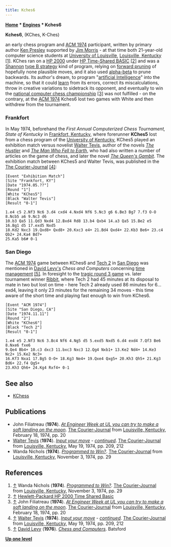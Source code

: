 ```yaml
---
title: Kches6
---
```

**[Home](Home "Home") \* [Engines](Engines "Engines") \* Kches6**


**Kches6**, (KChes, K-Ches)  

an early chess program and [ACM 1974](ACM_1974 "ACM 1974") participant, written by primary author [Ken Presley](index.php?title=Ken_Presley&action=edit&redlink=1 "Ken Presley (page does not exist)") supported by [Jim Morris](index.php?title=Jim_Morris&action=edit&redlink=1 "Jim Morris (page does not exist)") - at that time both 21-year-old computer science students at [University of Louisville](https://en.wikipedia.org/wiki/University_of_Louisville), [Louisville, Kentucky](https://en.wikipedia.org/wiki/Louisville,_Kentucky) <a id="cite-note-1" href="#cite-ref-1">[1]</a>. KChes ran on a [HP 2000](HP_2100 "HP 2100") under [HP Time-Shared BASIC](https://en.wikipedia.org/wiki/HP_Time-Shared_BASIC) <a id="cite-note-2" href="#cite-ref-2">[2]</a> and was a [Shannon](Claude_Shannon "Claude Shannon") [type B strategy](Type_B_Strategy "Type B Strategy") kind of program, relying on [forward pruning](Pruning "Pruning") of hopefully none plausible moves, and it also used [alpha-beta](Alpha-Beta "Alpha-Beta") to prune backwards. Its author's dream, to program "[artificial Intelligence](Artificial_Intelligence "Artificial Intelligence")" into the machine, so that it could [learn](Learning "Learning") from its errors, correct its miscalculations, throw in creative variations to sidetrack its opponent, and eventually to win the [national computer chess championship](ACM_North_American_Computer_Chess_Championship "ACM North American Computer Chess Championship") <a id="cite-note-3" href="#cite-ref-3">[3]</a> was not fulfilled - on the contrary, at the [ACM 1974](ACM_1974 "ACM 1974") Kches6 lost two games with White and then withdrew from the tournament.



### Frankfort


In May 1974, beforehand the *First Annual Computerized Chess Tournament, State of Kentucky* in [Frankfort, Kentucky](https://en.wikipedia.org/wiki/Frankfort,_Kentucky), where forerunner **KChes5** lost from a chess program of the [University of Kentucky](https://en.wikipedia.org/wiki/University_of_Kentucky), KChes5 played an exhibition match versus novelist [Walter Tevis](https://en.wikipedia.org/wiki/Walter_Tevis), author of the novels *[The Hustler](https://en.wikipedia.org/wiki/The_Hustler_(novel))* and *[The Man Who Fell to Earth](https://en.wikipedia.org/wiki/The_Man_Who_Fell_to_Earth_(novel))*, who had also written a number of articles on the game of chess, and later the novel *[The Queen's Gambit](https://en.wikipedia.org/wiki/The_Queen%27s_Gambit_(novel))*. The exhibition match between KChes5 and Walter Tevis, was published in the [The Courier-Journal](https://en.wikipedia.org/wiki/The_Courier-Journal) <a id="cite-note-4" href="#cite-ref-4">[4]</a>:




```
[Event "Exhibition Match"]
[Site "Frankfort, KY"]
[Date "1974.05.??"]
[Round "1"]
[White "KChes5"]
[Black "Walter Tevis"]
[Result "0-1"]

1.e4 c5 2.Nf3 Nc6 3.d4 cxd4 4.Nxd4 Nf6 5.Nc3 g6 6.Be3 Bg7 7.f3 O-O 8.Ncb5 a6 9.Nc3 d6 
10.b3 Qa5 11.Qd3 Nxd4 12.Bxd4 Rd8 13.b4 Qxb4 14.a3 Qa5 15.Be2 e5 16.Bg1 d5 17.exd5 Nxd5 
18.Kd2 Nxc3 19.Qxd8+ Qxd8+ 20.Kxc3 e4+ 21.Bd4 Qxd4+ 22.Kb3 Be6+ 23.c4 Qb2+ 24.Ka4 Bd7+ 
25.Ka5 b6# 0-1

```

### San Diego


The [ACM 1974](ACM_1974 "ACM 1974") game between KChes6 and [Tech 2](Tech "Tech") in [San Diego](https://en.wikipedia.org/wiki/San_Diego) was mentioned in [David Levy's](David_Levy "David Levy") *Chess and Computers* concerning [time management](Time_Management "Time Management") <a id="cite-note-5" href="#cite-ref-5">[5]</a>. In foresight to the [tragic round 3 game](ACM_1974#time "ACM 1974") vs. later tournament winner [Ribbit](Ribbit "Ribbit"), where Tech 2 had 45 minutes at its disposal to mate in two but lost on time - here Tech 2 already used 86 minutes for 6... exd4, leaving it only 23 minutes for the remaining 34 moves - this time aware of the short time and playing fast enough to win from KChes6.




```
[Event "ACM 1974"]
[Site "San Diego, CA"]
[Date "1974.11.11"]
[Round "2"]
[White "KChes6"]
[Black "Tech 2"]
[Result "0-1"]

1.e4 e5 2.Nf3 Nc6 3.Bc4 Nf6 4.Ng5 d5 5.exd5 Nxd5 6.d4 exd4 7.Qf3 Be6 8.Nxe6 fxe6 
9.Qe4 Bb4+ 10.c3 dxc3 11.bxc3 Nxc3 12.Qg4 Nxb1+ 13.Ke2 Nd4+ 14.Ke3 Nc2+ 15.Ke2 Nc3+ 
16.Kf3 Nxa1 17.Bg5 O-O+ 18.Kg3 Ne4+ 19.Qxe4 Qxg5+ 20.Kh3 Qh5+ 21.Kg3 Bd6+ 22.f4 Qg5+ 
23.Kh3 Qh6+ 24.Kg4 Rxf4+ 0-1

```

## See also


* [KChess](KChess "KChess")


## Publications


* John Filiatreau (**1974**). *[At Engineer Week at UL you can try to make a soft landing on the moon](https://www.newspapers.com/newspage/107846183/)*. [The Courier-Journal](https://en.wikipedia.org/wiki/The_Courier-Journal) from [Louisville, Kentucky](https://en.wikipedia.org/wiki/Louisville,_Kentucky), February 18, 1974, pp. 20
* [Walter Tevis](https://en.wikipedia.org/wiki/Walter_Tevis) (**1974**). *[Input your move](https://www.newspapers.com/newspage/108077667/) - [continued](https://www.newspapers.com/newspage/108077688/)*. [The Courier-Journal](https://en.wikipedia.org/wiki/The_Courier-Journal) from [Louisville, Kentucky](https://en.wikipedia.org/wiki/Louisville,_Kentucky), May 19, 1974, pp. 209, 212
* Wanda Nichols (**1974**). *[Programmed to Win?](https://www.newspapers.com/newspage/108064388/)*. [The Courier-Journal](https://en.wikipedia.org/wiki/The_Courier-Journal) from [Louisville, Kentucky](https://en.wikipedia.org/wiki/Louisville,_Kentucky), November 3, 1974, pp. 29


## References


1. <a id="cite-ref-1" href="#cite-note-1">↑</a> Wanda Nichols (**1974**). *[Programmed to Win?](https://www.newspapers.com/newspage/108064388/)*. [The Courier-Journal](https://en.wikipedia.org/wiki/The_Courier-Journal) from [Louisville, Kentucky](https://en.wikipedia.org/wiki/Louisville,_Kentucky), November 3, 1974, pp. 29
2. <a id="cite-ref-2" href="#cite-note-2">↑</a> [Hewlett-Packard HP 2000 Time Shared Basic](http://www.decodesystems.com/hp2000/)
3. <a id="cite-ref-3" href="#cite-note-3">↑</a> John Filiatreau (**1974**). *[At Engineer Week at UL you can try to make a soft landing on the moon](https://www.newspapers.com/newspage/107846183/)*. [The Courier-Journal](https://en.wikipedia.org/wiki/The_Courier-Journal) from [Louisville, Kentucky](https://en.wikipedia.org/wiki/Louisville,_Kentucky), February 18, 1974, pp. 20
4. <a id="cite-ref-4" href="#cite-note-4">↑</a> [Walter Tevis](https://en.wikipedia.org/wiki/Walter_Tevis) (**1974**). *[Input your move](https://www.newspapers.com/newspage/108077667/) - [continued](https://www.newspapers.com/newspage/108077688/)*. [The Courier-Journal](https://en.wikipedia.org/wiki/The_Courier-Journal) from [Louisville, Kentucky](https://en.wikipedia.org/wiki/Louisville,_Kentucky), May 19, 1974, pp. 209, 212
5. <a id="cite-ref-5" href="#cite-note-5">↑</a> [David Levy](David_Levy "David Levy") (**1976**). *[Chess and Computers](http://link.springer.com/book/10.1007/978-3-642-85538-2)*. Batsford

**[Up one level](Engines "Engines")**







 
